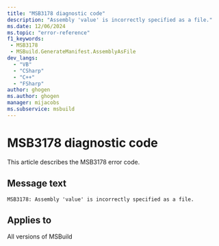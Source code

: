```yaml
---
title: "MSB3178 diagnostic code"
description: "Assembly 'value' is incorrectly specified as a file."
ms.date: 12/06/2024
ms.topic: "error-reference"
f1_keywords:
 - MSB3178
 - MSBuild.GenerateManifest.AssemblyAsFile
dev_langs:
  - "VB"
  - "CSharp"
  - "C++"
  - "FSharp"
author: ghogen
ms.author: ghogen
manager: mijacobs
ms.subservice: msbuild
---
```


# MSB3178 diagnostic code

<!-- :::ErrorDefinitionDescription::: -->
<!-- :::editable-content name="introDescription"::: -->
This article describes the MSB3178 error code.
<!-- :::editable-content-end::: -->

## Message text

```output
MSB3178: Assembly 'value' is incorrectly specified as a file.
```

<!-- :::editable-content name="postOutputDescription"::: -->
<!--
{StrBegin="MSB3178: "}
-->
<!-- :::editable-content-end::: -->
<!-- :::ErrorDefinitionDescription-end::: -->

## Applies to

All versions of MSBuild
